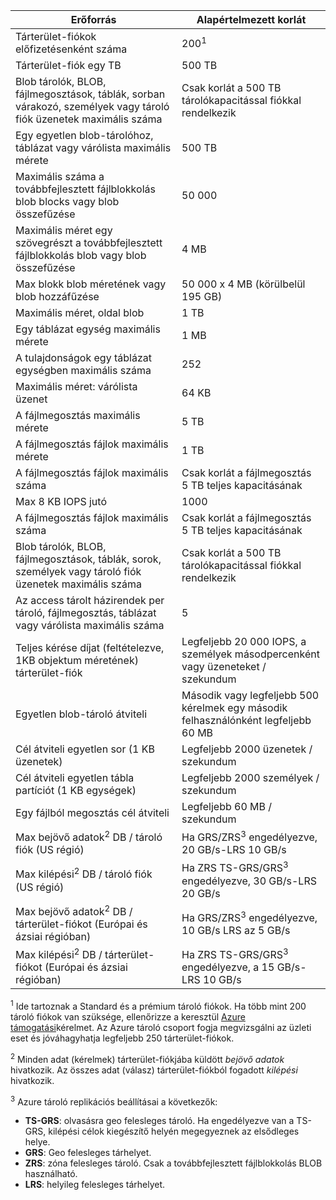 Erőforrás|Alapértelmezett korlát
---|---
Tárterület-fiókok előfizetésenként száma|200<sup>1</sup>
Tárterület-fiók egy TB|500 TB
Blob tárolók, BLOB, fájlmegosztások, táblák, sorban várakozó, személyek vagy tároló fiók üzenetek maximális száma|Csak korlát a 500 TB tárolókapacitással fiókkal rendelkezik
Egy egyetlen blob-tárolóhoz, táblázat vagy várólista maximális mérete|500 TB
Maximális száma a továbbfejlesztett fájlblokkolás blob blocks vagy blob összefűzése|50 000
Maximális méret egy szövegrészt a továbbfejlesztett fájlblokkolás blob vagy blob összefűzése|4 MB
Max blokk blob méretének vagy blob hozzáfűzése|50 000 x 4 MB (körülbelül 195 GB) 
Maximális méret, oldal blob |1 TB
Egy táblázat egység maximális mérete|1 MB
A tulajdonságok egy táblázat egységben maximális száma|252
Maximális méret: várólista üzenet|64 KB
A fájlmegosztás maximális mérete|5 TB
A fájlmegosztás fájlok maximális mérete|1 TB
A fájlmegosztás fájlok maximális száma|Csak korlát a fájlmegosztás 5 TB teljes kapacitásának
Max 8 KB IOPS jutó|1000
A fájlmegosztás fájlok maximális száma|Csak korlát a fájlmegosztás 5 TB teljes kapacitásának
Blob tárolók, BLOB, fájlmegosztások, táblák, sorok, személyek vagy tároló fiók üzenetek maximális száma|Csak korlát a 500 TB tárolókapacitással fiókkal rendelkezik
Az access tárolt házirendek per tároló, fájlmegosztás, táblázat vagy várólista maximális száma|5
Teljes kérése díjat (feltételezve, 1KB objektum méretének) tárterület-fiók|Legfeljebb 20 000 IOPS, a személyek másodpercenként vagy üzeneteket / szekundum
Egyetlen blob-tároló átviteli|Második vagy legfeljebb 500 kérelmek egy második felhasználónként legfeljebb 60 MB
Cél átviteli egyetlen sor (1 KB üzenetek)|Legfeljebb 2000 üzenetek / szekundum
Cél átviteli egyetlen tábla partíciót (1 KB egységek)|Legfeljebb 2000 személyek / szekundum
Egy fájlból megosztás cél átviteli|Legfeljebb 60 MB / szekundum
Max bejövő adatok<sup>2</sup> DB / tároló fiók (US régió)|Ha GRS/ZRS<sup>3</sup> engedélyezve, 20 GB/s-LRS 10 GB/s
Max kilépési<sup>2</sup> DB / tároló fiók (US régió)|Ha ZRS TS-GRS/GRS<sup>3</sup> engedélyezve, 30 GB/s-LRS 20 GB/s
Max bejövő adatok<sup>2</sup> DB / tárterület-fiókot (Európai és ázsiai régióban)|Ha GRS/ZRS<sup>3</sup> engedélyezve, 10 GB/s LRS az 5 GB/s
Max kilépési<sup>2</sup> DB / tárterület-fiókot (Európai és ázsiai régióban)|Ha ZRS TS-GRS/GRS<sup>3</sup> engedélyezve, a 15 GB/s-LRS 10 GB/s

<sup>1</sup> Ide tartoznak a Standard és a prémium tároló fiókok. Ha több mint 200 tároló fiókok van szüksége, ellenőrizze a keresztül [Azure támogatási](https://azure.microsoft.com/support/faq/)kérelmet. Az Azure tároló csoport fogja megvizsgálni az üzleti eset és jóváhagyhatja legfeljebb 250 tárterület-fiókok. 

<sup>2</sup> Minden adat (kérelmek) tárterület-fiókjába küldött *bejövő adatok* hivatkozik. Az összes adat (válasz) tárterület-fiókból fogadott *kilépési* hivatkozik.  

<sup>3</sup> Azure tároló replikációs beállításai a következők:

- **TS-GRS**: olvasásra geo felesleges tároló. Ha engedélyezve van a TS-GRS, kilépési célok kiegészítő helyén megegyeznek az elsődleges helye.
- **GRS**: Geo felesleges tárhelyet. 
- **ZRS**: zóna felesleges tároló. Csak a továbbfejlesztett fájlblokkolás BLOB használható. 
- **LRS**: helyileg felesleges tárhelyet. 

